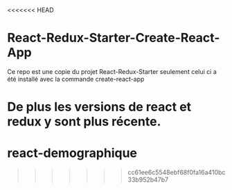 <<<<<<< HEAD
# React-Redux-Starter-Create-React-App

Ce repo est une copie du projet  React-Redux-Starter seulement celui ci a été installé avec la commande create-react-app

De plus les versions de react et redux y sont plus récente.
=======
# react-demographique
>>>>>>> cc61ee6c5548ebf68f0fa16a410bc33b952b47b7
